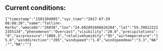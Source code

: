 ## Current conditions: 
 ``` {"timestamp":"1501304905","sys_time":"2017-07-29 08:08:38","name":"Tallinn-Harku","wmocode":"26038","lon":"24.602891666624284","lat":"59.398122222355134","phenomenon":"Overcast","visibility":"20.0","precipitations":"0","airpressure":"1009.3","relativehumidity":"95","airtemperature":"15.6","winddirection":"205","windspeed":"1.8","windspeedmax":"3.3","NA":"","NA":""} ```
